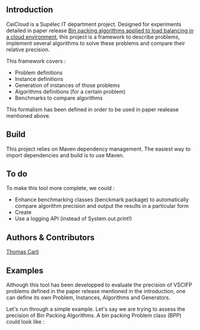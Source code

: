 Introduction
------------

CeiCloud is a Supélec IT department project. Designed for experiments detailed in paper release [Bin packing algorithms applied to load balancing in a cloud environment](link!), this project is a framework to describe problems, implement several algorithms to solve these problems and compare their relative precision.

This framework covers :
*	Problem definitions
*	Instance definitions
*	Generation of instances of those problems
*	Algorithms definitions (for a certain problem)
*	Benchmarks to compare algorithms

This formalism has been defined in order to be used in paper realease mentioned above.

Build
-----

This project relies on Maven dependency management. The easiest way to import dependencies and build is to use Maven.


To do
----

To make this tool more complete, we could :

*	Enhance benchmarking classes (benckmark package) to automatically compare algorithm precision and output the results in a particular form
*	Create 
*	Use a logging API (instead of System.out.print!)

Authors & Contributors
-------

[Thomas Carli](mailto:thomascarli@gmail.com)

Examples
--------

Although this tool has been developped to evaluate the precision of VSCIFP problems defined in the paper release mentioned in the introduction, one can define its own Problem, Instances, Algorithms and Generators.

Let's run through a simple example. Let's say we are trying to assess the precision of Bin Packing Algorithms. A bin packing Problem class (BPP) could look like :

 
